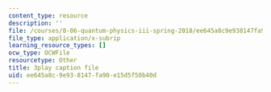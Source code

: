 ```yaml
---
content_type: resource
description: ''
file: /courses/8-06-quantum-physics-iii-spring-2018/ee645a8c9e938147fa90e15d5f50b40d_gXj4irGhxuo.srt
file_type: application/x-subrip
learning_resource_types: []
ocw_type: OCWFile
resourcetype: Other
title: 3play caption file
uid: ee645a8c-9e93-8147-fa90-e15d5f50b40d
---
```

